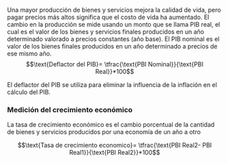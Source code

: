 
Una mayor producción de bienes y servicios mejora la calidad de vida, pero pagar precios más altos significa que el costo de vida ha aumentado. El cambio en la producción se mide usando un monto que se llama PIB real, el cual es el valor de los bienes y servicios finales producidos en un año determinado valorado a precios constantes (año base). El PIB nominal es el valor de los bienes finales producidos en un año determinado a precios de ese mismo año.
$$\text{Deflactor del PIB}= \tfrac{\text{PBI Nominal}}{\text{PBI Real}}*100$$

El deflactor del PIB se utiliza para eliminar la influencia de la inflación en el cálculo del PIB.
### Medición del crecimiento económico 

La tasa de crecimiento económico es el cambio porcentual de la cantidad de bienes y servicios producidos por una economía de un año a otro

$$\text{Tasa de crecimiento economico}= \tfrac{\text{PBI Real2- PBI Real1}}{\text{PBI Real2}}*100$$
